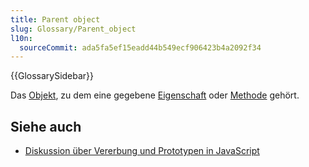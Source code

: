 ```yaml
---
title: Parent object
slug: Glossary/Parent_object
l10n:
  sourceCommit: ada5fa5ef15eadd44b549ecf906423b4a2092f34
---
```


{{GlossarySidebar}}

Das [Objekt](/de/docs/Glossary/object), zu dem eine gegebene [Eigenschaft](/de/docs/Glossary/property) oder [Methode](/de/docs/Glossary/method) gehört.

## Siehe auch

- [Diskussion über Vererbung und Prototypen in JavaScript](/de/docs/Web/JavaScript/Inheritance_and_the_prototype_chain)

